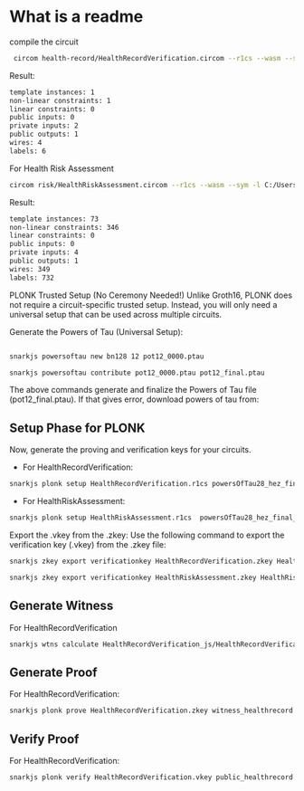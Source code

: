 # What is a readme


compile the circuit 
```bash
 circom health-record/HealthRecordVerification.circom --r1cs --wasm --sym

```
Result:

```bash
template instances: 1
non-linear constraints: 1
linear constraints: 0
public inputs: 0
private inputs: 2
public outputs: 1
wires: 4
labels: 6
```

For Health Risk Assessment

```bash
circom risk/HealthRiskAssessment.circom --r1cs --wasm --sym -l C:/Users/CCL/Desktop/circomlib/circuits
```
Result:

```bash
template instances: 73
non-linear constraints: 346
linear constraints: 0
public inputs: 0
private inputs: 4
public outputs: 1
wires: 349
labels: 732
```

PLONK Trusted Setup (No Ceremony Needed!)
Unlike Groth16, PLONK does not require a circuit-specific trusted setup. Instead, you will only need a universal setup that can be used across multiple circuits.

Generate the Powers of Tau (Universal Setup):

```bash

snarkjs powersoftau new bn128 12 pot12_0000.ptau

snarkjs powersoftau contribute pot12_0000.ptau pot12_final.ptau
```
The above commands generate and finalize the Powers of Tau file (pot12_final.ptau). If that gives error, download powers of tau from: 


## Setup Phase for PLONK
Now, generate the proving and verification keys for your circuits.

- For HealthRecordVerification:

```bash
snarkjs plonk setup HealthRecordVerification.r1cs powersOfTau28_hez_final_12.ptau HealthRecordVerification.zkey
```

- For HealthRiskAssessment:

```bash
snarkjs plonk setup HealthRiskAssessment.r1cs  powersOfTau28_hez_final_12.ptau HealthRiskAssessment.zkey
```
 
Export the .vkey from the .zkey: Use the following command to export the verification key (.vkey) from the .zkey file:

```bash
snarkjs zkey export verificationkey HealthRecordVerification.zkey HealthRecordVerification.vkey

```

```bash
snarkjs zkey export verificationkey HealthRiskAssessment.zkey HealthRiskAssessment.vkey

```


## Generate Witness

For HealthRecordVerification

```bash
snarkjs wtns calculate HealthRecordVerification_js/HealthRecordVerification.wasm input_healthrecord.json witness_healthrecord.wtns

```


## Generate Proof

For HealthRecordVerification:

```bash
snarkjs plonk prove HealthRecordVerification.zkey witness_healthrecord.wtns proof_healthrecord.json public_healthrecord.json
```

## Verify Proof

For HealthRecordVerification:
```bash
snarkjs plonk verify HealthRecordVerification.vkey public_healthrecord.json proof_healthrecord.json
```